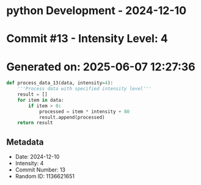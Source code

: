 ﻿# python Development - 2024-12-10
# Commit #13 - Intensity Level: 4
# Generated on: 2025-06-07 12:27:36
```python
def process_data_13(data, intensity=4):
    '''Process data with specified intensity level'''
    result = []
    for item in data:
        if item > 0:
            processed = item * intensity + 80
            result.append(processed)
    return result
```
## Metadata
- Date: 2024-12-10
- Intensity: 4
- Commit Number: 13
- Random ID: 1136621651
